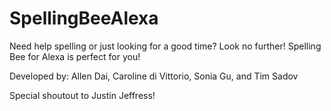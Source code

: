 # SpellingBeeAlexa
Need help spelling or just looking for a good time? Look no further! Spelling Bee for Alexa is perfect for you!

Developed by: Allen Dai, Caroline di Vittorio, Sonia Gu, and Tim Sadov

Special shoutout to Justin Jeffress!
